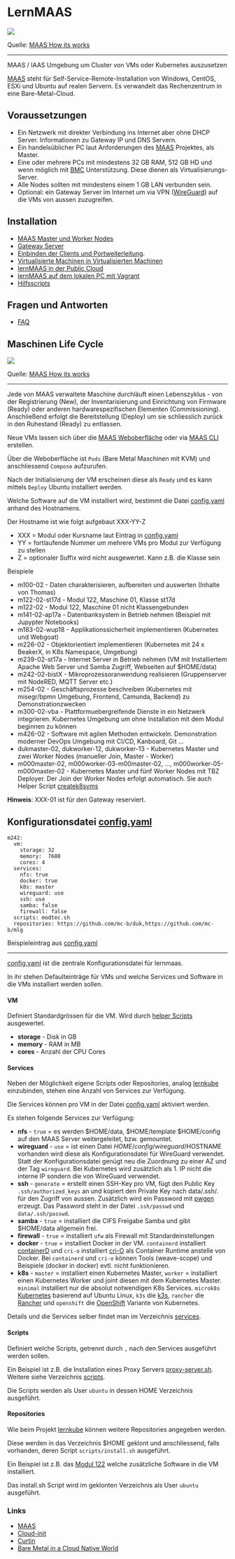 LernMAAS
========

![](doc/images/howitworks.png)

Quelle: [MAAS How its works](https://maas.io/how-it-works)

- - - 

MAAS / IAAS Umgebung um Cluster von VMs oder Kubernetes auszusetzen

[MAAS](https://maas.io/how-it-works) steht für Self-Service-Remote-Installation von Windows, CentOS, ESXi und Ubuntu auf realen Servern. Es verwandelt das Rechenzentrum in eine Bare-Metal-Cloud.

Voraussetzungen
---------------

* Ein Netzwerk mit direkter Verbindung ins Internet aber ohne DHCP Server. Informationen zu Gateway IP und DNS Servern.
* Ein handelsüblicher PC laut Anforderungen des [MAAS](https://maas.io/docs/maas-requirements) Projektes, als Master.
* Eine oder mehrere PCs mit mindestens 32 GB RAM, 512 GB HD und wenn möglich mit [BMC](https://de.wikipedia.org/wiki/Baseboard_Management_Controller) Unterstützung. Diese dienen als Virtualisierungs-Server.
* Alle Nodes sollten mit mindestens einem 1 GB LAN verbunden sein.
* Optional: ein Gateway Server im Internet um via VPN ([WireGuard](https://www.wireguard.com/)) auf die VMs von aussen zuzugreifen. 

Installation
------------

* [MAAS Master und Worker Nodes](doc/MAAS/Install.md)
* [Gateway Server](doc/MAAS/Gateway.md)
* [Einbinden der Clients und Portweiterleitung](doc/MAAS/GatewayClient.md).
* [Virtualisierte Machinen in Virtualisierten Machinen](doc/MAAS/VMinVM.md)
* [lernMAAS in der Public Cloud](doc/Cloud/)
* [lernMAAS auf dem lokalen PC mit Vagrant](vagrant/)
* [Hilfsscripts](helper/)

Fragen und Antworten
--------------------

* [FAQ](doc/MAAS/FAQ.md) 

Maschinen Life Cycle
--------------------

![](doc/images/lifecycle.png)

Quelle: [MAAS How its works](https://maas.io/how-it-works)

- - -

Jede von MAAS verwaltete Maschine durchläuft einen Lebenszyklus - von der Registrierung (New), der Inventarisierung und Einrichtung von Firmware (Ready) oder anderen hardwarespezifischen Elementen (Commissioning). Anschließend erfolgt die Bereitstellung (Deploy) um sie schliesslich zurück in den Ruhestand (Ready) zu entlassen.

Neue VMs lassen sich über die [MAAS Weboberfläche](http://localhost:5240) oder via [MAAS CLI](doc/MAAS/CLI.md) erstellen.

Über die Weboberfläche ist `Pods` (Bare Metal Maschinen mit KVM) und anschliessend `Compose` aufzurufen.

Nach der Initialisierung der VM erscheinen diese als `Ready` und es kann mittels `Deploy` Ubuntu installiert werden.

Welche Software auf die VM installiert wird, bestimmt die Datei [config.yaml](https://github.com/mc-b/lernmaas/blob/master/config.yaml) anhand des Hostnamens.

Der Hostname ist wie folgt aufgebaut XXX-YY-Z
* XXX = Modul oder Kursname laut Eintrag in [config.yaml](https://github.com/mc-b/lernmaas/blob/master/config.yaml)
* YY  = fortlaufende Nummer um mehrere VMs pro Modul zur Verfügung zu stellen
* Z   = optionaler Suffix wird nicht ausgewertet. Kann z.B. die Klasse sein

Beispiele
* m100-02       - Daten charakterisieren, aufbereiten und auswerten (Inhalte von Thomas)
* m122-02-st17d - Modul 122, Maschine 01, Klasse st17d
* m122-02       - Modul 122, Maschine 01 nicht Klassengebunden
* m141-02-ap17a - Datenbanksystem in Betrieb nehmen (Beispiel mit Jupypter Notebooks)
* m183-02-wup18 - Applikationssicherheit implementieren (Kubernetes und Webgoat)
* m226-02       - Objektorientiert implementieren (Kubernetes mit 24 x BeakerX, in K8s Namespace, Umgebung)
* m239-02-st17a - Internet Server in Betrieb nehmen (VM mit Installiertem Apache Web Server und Samba Zugriff, Webseiten auf $HOME/data)
* m242-02-bistX - Mikroprozessoranwendung realisieren (Gruppenserver mit NodeRED, MQTT Server etc.)
* m254-02       - Geschäftsprozesse beschreiben (Kubernetes mit misegr/bpmn Umgebung, Frontend, Camunda, Backend) zu Demonstrationzwecken
* m300-02-vba   - Plattformuebergreifende Dienste in ein Netzwerk integrieren. Kubernetes Umgebung um ohne Installation mit dem Modul beginnen zu können
* m426-02       - Software mit agilen Methoden entwickeln. Demonstration moderner DevOps Umgebung mit CI/CD, Kanboard, Git ...
* dukmaster-02, dukworker-12, dukworker-13 - Kubernetes Master und zwei Worker Nodes (manueller Join, Master - Worker)
* m000master-02, m000worker-03-m00master-02, ..., m000worker-05-m000master-02 - Kubernetes Master und fünf Worker Nodes mit TBZ Deployer. Der Join der Worker Nodes erfolgt automatisch. Sie auch Helper Script [createk8svms](helper/README.md)

**Hinweis**: XXX-01 ist für den Gateway reserviert.

Konfigurationsdatei [config.yaml](https://github.com/mc-b/lernmaas/blob/master/config.yaml)
-------------------

    m242:
      vm:  
        storage: 32
        memory:  7680
        cores: 4
      services:
        nfs: true
        docker: true
        k8s: master
        wireguard: use
        ssh: use
        samba: false
        firewall: false
      scripts: modtec.sh
      repositories: https://github.com/mc-b/duk,https://github.com/mc-b/mlg 

Beispieleintrag aus [config.yaml](https://github.com/mc-b/lernmaas/blob/master/config.yaml)
- - -

[config.yaml](https://github.com/mc-b/lernmaas/blob/master/config.yaml) ist die zentrale Konfigurationsdatei für lernmaas.

In ihr stehen Defaulteinträge für VMs und welche Services und Software in die VMs installiert werden sollen.

#### VM

Definiert Standardgrössen für die VM. Wird durch [helper Scripts](helper/) ausgewertet.

* **storage** - Disk in GB
* **memory** - RAM in MB
* **cores** - Anzahl der CPU Cores


#### Services

Neben der Möglichkeit eigene Scripts oder Repositories, analog [lernkube](https://github.com/mc-b/lernkube) einzubinden, stehen eine Anzahl von Services zur Verfügung.

Die Services können pro VM in der Datei [config.yaml](https://github.com/mc-b/lernmaas/blob/master/config.yaml) aktiviert werden.

Es stehen folgende Services zur Verfügung:
* **nfs** - `true` = es werden $HOME/data, $HOME/template $HOME/config auf den MAAS Server weitergeleitet, bzw. gemountet.
* **wireguard** - `use` = ist einen Datei $HOME/config/wireguard/$HOSTNAME vorhanden wird diese als Konfigurationsdatei für WireGuard verwendet. Statt der Konfigurationsdatei genügt neu die Zuordnung zu einer AZ und der Tag `wireguard`. Bei Kubernetes wird zusätzlich als 1. IP nicht die interne IP sondern die von WireGuard verwendet.
* **ssh** - `generate` = erstellt einen SSH-Key pro VM, fügt den Public Key `.ssh/authorized_keys` an und kopiert den Private Key nach data/.ssh/. für den Zugriff von aussen. Zusätzlich wird ein Password mit [pwgen](https://www.pwdgen.org/) erzeugt. Das Password steht in der Datei `.ssh/passwd` und `data/.ssh/passwd`.
* **samba** - `true` = installiert die CIFS Freigabe Samba und gibt $HOME/data allgemein frei.
* **firewall** - `true` = installiert `ufw` als Firewall mit Standardeinstellungen
* **docker** - `true` = installiert Docker in der VM. `containerd` installiert [containerD](https://containerd.io/) und `cri-o` installiert [cri-O](https://cri-o.io/) als Container Runtime anstelle von Docker. Bei `containerd` und `cri-o` können Tools (weave-scope) und Beispiele (docker in docker) evtl. nicht funktionieren. 
* **k8s** - `master` = installiert einen Kubernetes Master, `worker` = installiert einen Kubernetes Worker und joint diesen mit dem Kubernetes Master. `minimal` installiert nur die absolut notwendigen K8s Services. `microk8s` [Kubernetes](https://microk8s.io/) basierend auf Ubuntu Linux, `k3s` die [k3s](https://k3s.io/), `rancher` die [Rancher](https://rancher.com/) und `openshift` die [OpenShift](https://www.openshift.com/) Variante von Kubernetes. 

Details und die Services selber findet man im Verzeichnis [services](services/).

#### Scripts

Definiert welche Scripts, getrennt durch `,` nach den Services ausgeführt werden sollen.

Ein Beispiel ist z.B. die Installation eines Proxy Servers [proxy-server.sh](scripts/proxy-server.sh). Weitere siehe Verzeichnis [scripts](scripts/).

Die Scripts werden als User `ubuntu` in dessen HOME Verzeichnis ausgeführt. 

#### Repositories

Wie beim Projekt [lernkube](https://github.com/mc-b/lernkube) können weitere Repositories angegeben werden.

Diese werden in das Verzeichnis $HOME geklont und anschliessend, falls vorhanden, deren Script `scripts/install.sh` ausgeführt.

Ein Beispiel ist z.B. das [Modul 122](https://github.com/tbz-it/M122/blob/master/scripts/install.sh) welche zusätzliche Software in die VM installiert.

Das install.sh Script wird im geklonten Verzeichnis als User `ubuntu` ausgeführt.

### Links

* [MAAS](https://maas.io/how-it-works)
* [Cloud-init](https://cloudinit.readthedocs.io/en/latest/)
* [Curtin](https://curtin.readthedocs.io/en/latest/topics/overview.html)
* [Bare Metal in a Cloud Native World](https://thenewstack.io/bare-metal-in-a-cloud-native-world/)
 